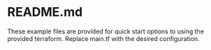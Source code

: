 # README.md
These example files are provided for quick start options to using the provided terraform. Replace main.tf with the desired configuration.